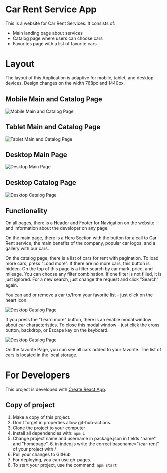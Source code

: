 # Car Rent Service App

This is a website for Car Rent Services. It consists of:

- Main landing page about services
- Catalog page where users can choose cars
- Favorites page with a list of favorite cars

# Layout

The layout of this Application is adaptive for mobile, tablet, and desktop
devices. Design changes on the width 768px and 1440px.

## Mobile Main and Catalog Page

![Mobile Main and Catalog Page](./assets/mobile.png)

## Tablet Main and Catalog Page

![Tablet Main and Catalog Page](./assets/tablet-catalog.png)

## Desktop Main Page

![Desktop Main Page](./assets/desktop-main.png)

## Desktop Catalog Page

![Desktop Catalog Page](./assets/desktop-catalog.png)

## Functionality

On all pages, there is a Header and Footer for Navigation on the website and
information about the developer on any page.

On the main page, there is a Hero Section with the button for a call to Car Rent
service, the main benefits of the company, popular car logos, and a gallery with
our cars.

On the catalog page, there is a list of cars for rent with pagination. To load
more cars, press "Load more". If there are no more cars, this button is hidden.
On the top of this page is a filter search by car mark, price, and mileage. You
can choose any filter combination. If one filter is not filled, it is just
ignored. For a new search, just change the request and click "Search" again.

You can add or remove a car to/from your favorite list - just click on the heart
icon.

![Desktop Catalog Page](./assets/favorite.png)

If you press the "Learn more" button, there is an enable modal window about car
characteristics. To close this modal window - just click the cross button,
backdrop, or Escape key on the keyboard.

![Desktop Catalog Page](./assets/modal-window.png)

On the favorite Page, you can see all cars added to your favorite. The list of
cars is located in the local storage.

# For Developers

This project is developed with
[Create React App](https://github.com/facebook/create-react-app).

## Copy of project

1. Make a copy of this project.
2. Don't forget in properties allow git-hub-actions.
3. Clone the project to your computer
4. Install all dependencies with: `npm i`
5. Change project name and username in package.json in fields "name" and
   "homepage". 6. in index.js write the correct basename="/car-rent" of your
   project with /
6. Pull your changes to GitHub
7. For deploying, you can use gh-pages.
8. To start your project, use the command: `npm start`
